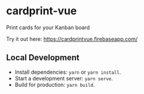 # cardprint-vue

Print cards for your Kanban board

Try it out here: <https://cardprintvue.firebaseapp.com/>

## Local Development

* Install dependencies: `yarn` or `yarn install`.
* Start a development server: `yarn serve`.
* Build for production: `yarn build`.
